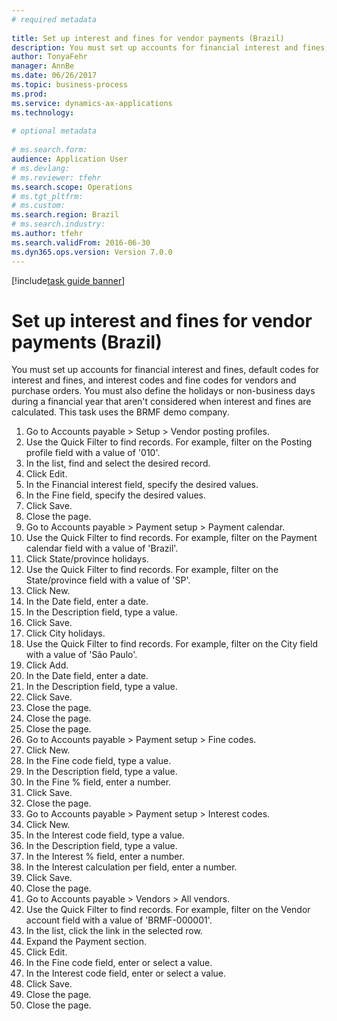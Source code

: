 ```yaml
--- 
# required metadata 
 
title: Set up interest and fines for vendor payments (Brazil)
description: You must set up accounts for financial interest and fines, default codes for interest and fines, and interest codes and fine codes for vendors and purchase orders. 
author: TonyaFehr 
manager: AnnBe 
ms.date: 06/26/2017
ms.topic: business-process 
ms.prod:  
ms.service: dynamics-ax-applications 
ms.technology:  
 
# optional metadata 
 
# ms.search.form:   
audience: Application User 
# ms.devlang:  
# ms.reviewer: tfehr 
ms.search.scope: Operations 
# ms.tgt_pltfrm:  
# ms.custom:  
ms.search.region: Brazil
# ms.search.industry: 
ms.author: tfehr 
ms.search.validFrom: 2016-06-30 
ms.dyn365.ops.version: Version 7.0.0 
---
```


[!include[task guide banner](.../includes/task-guide-banner.md)]

# Set up interest and fines for vendor payments (Brazil)

You must set up accounts for financial interest and fines, default codes for interest and fines, and interest codes and fine codes for vendors and purchase orders. You must also define the holidays or non-business days during a financial year that aren't considered when interest and fines are calculated.  This task uses the BRMF demo company.

1. Go to Accounts payable > Setup > Vendor posting profiles.
2. Use the Quick Filter to find records. For example, filter on the Posting profile field with a value of '010'.
3. In the list, find and select the desired record.
4. Click Edit.
5. In the Financial interest field, specify the desired values.
6. In the Fine field, specify the desired values.
7. Click Save.
8. Close the page.
9. Go to Accounts payable > Payment setup > Payment calendar.
10. Use the Quick Filter to find records. For example, filter on the Payment calendar field with a value of 'Brazil'.
11. Click State/province holidays.
12. Use the Quick Filter to find records. For example, filter on the State/province field with a value of 'SP'.
13. Click New.
14. In the Date field, enter a date.
15. In the Description field, type a value.
16. Click Save.
17. Click City holidays.
18. Use the Quick Filter to find records. For example, filter on the City field with a value of 'São Paulo'.
19. Click Add.
20. In the Date field, enter a date.
21. In the Description field, type a value.
22. Click Save.
23. Close the page.
24. Close the page.
25. Close the page.
26. Go to Accounts payable > Payment setup > Fine codes.
27. Click New.
28. In the Fine code field, type a value.
29. In the Description field, type a value.
30. In the Fine % field, enter a number.
31. Click Save.
32. Close the page.
33. Go to Accounts payable > Payment setup > Interest codes.
34. Click New.
35. In the Interest code field, type a value.
36. In the Description field, type a value.
37. In the Interest % field, enter a number.
38. In the Interest calculation per field, enter a number.
39. Click Save.
40. Close the page.
41. Go to Accounts payable > Vendors > All vendors.
42. Use the Quick Filter to find records. For example, filter on the Vendor account field with a value of 'BRMF-000001'.
43. In the list, click the link in the selected row.
44. Expand the Payment section.
45. Click Edit.
46. In the Fine code field, enter or select a value.
47. In the Interest code field, enter or select a value.
48. Click Save.
49. Close the page.
50. Close the page.

